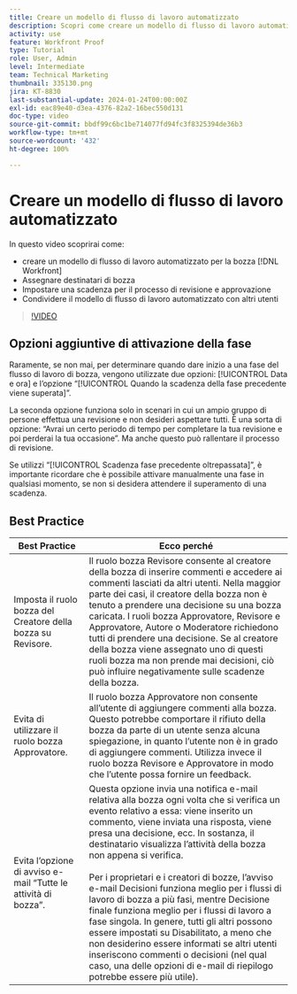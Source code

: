 ```yaml
---
title: Creare un modello di flusso di lavoro automatizzato
description: Scopri come creare un modello di flusso di lavoro automatizzato assegnando i destinatari di bozza e impostando le scadenze della bozza. Quindi condividi il modello con altri utenti.
activity: use
feature: Workfront Proof
type: Tutorial
role: User, Admin
level: Intermediate
team: Technical Marketing
thumbnail: 335130.png
jira: KT-8830
last-substantial-update: 2024-01-24T00:00:00Z
exl-id: eac89e40-d3ea-4376-82a2-16bec550d131
doc-type: video
source-git-commit: bbdf99c6bc1be714077fd94fc3f8325394de36b3
workflow-type: tm+mt
source-wordcount: '432'
ht-degree: 100%

---
```


# Creare un modello di flusso di lavoro automatizzato

In questo video scoprirai come:

* creare un modello di flusso di lavoro automatizzato per la bozza [!DNL  Workfront]
* Assegnare destinatari di bozza
* Impostare una scadenza per il processo di revisione e approvazione
* Condividere il modello di flusso di lavoro automatizzato con altri utenti

>[!VIDEO](https://video.tv.adobe.com/v/3454259/?quality=12&learn=on&enablevpops=1&captions=ita)

## Opzioni aggiuntive di attivazione della fase

Raramente, se non mai, per determinare quando dare inizio a una fase del flusso di lavoro di bozza, vengono utilizzate due opzioni: [!UICONTROL Data e ora] e l’opzione “[!UICONTROL Quando la scadenza della fase precedente viene superata]”.

La seconda opzione funziona solo in scenari in cui un ampio gruppo di persone effettua una revisione e non desideri aspettare tutti. È una sorta di opzione: “Avrai un certo periodo di tempo per completare la tua revisione e poi perderai la tua occasione”. Ma anche questo può rallentare il processo di revisione.

Se utilizzi “[!UICONTROL Scadenza fase precedente oltrepassata]”, è importante ricordare che è possibile attivare manualmente una fase in qualsiasi momento, se non si desidera attendere il superamento di una scadenza.

## Best Practice

| Best Practice | Ecco perché |
|---|---|
| Imposta il ruolo bozza del Creatore della bozza su Revisore. | Il ruolo bozza Revisore consente al creatore della bozza di inserire commenti e accedere ai commenti lasciati da altri utenti. Nella maggior parte dei casi, il creatore della bozza non è tenuto a prendere una decisione su una bozza caricata. I ruoli bozza Approvatore, Revisore e Approvatore, Autore o Moderatore richiedono tutti di prendere una decisione. Se al creatore della bozza viene assegnato uno di questi ruoli bozza ma non prende mai decisioni, ciò può influire negativamente sulle scadenze della bozza. |
| Evita di utilizzare il ruolo bozza Approvatore. | Il ruolo bozza Approvatore non consente all’utente di aggiungere commenti alla bozza. Questo potrebbe comportare il rifiuto della bozza da parte di un utente senza alcuna spiegazione, in quanto l’utente non è in grado di aggiungere commenti. Utilizza invece il ruolo bozza Revisore e Approvatore in modo che l’utente possa fornire un feedback. |
| Evita l’opzione di avviso e-mail “Tutte le attività di bozza”. | Questa opzione invia una notifica e-mail relativa alla bozza ogni volta che si verifica un evento relativo a essa: viene inserito un commento, viene inviata una risposta, viene presa una decisione, ecc. In sostanza, il destinatario visualizza l’attività della bozza non appena si verifica.<br><br>Per i proprietari e i creatori di bozze, l’avviso e-mail Decisioni funziona meglio per i flussi di lavoro di bozza a più fasi, mentre Decisione finale funziona meglio per i flussi di lavoro a fase singola. In genere, tutti gli altri possono essere impostati su Disabilitato, a meno che non desiderino essere informati se altri utenti inseriscono commenti o decisioni (nel qual caso, una delle opzioni di e-mail di riepilogo potrebbe essere più utile). |
